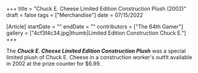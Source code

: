+++
title = "Chuck E. Cheese Limited Edition Construction Plush (2002)"
draft = false
tags = ["Merchandise"]
date = 07/15/2022

[Article]
startDate = ""
endDate = ""
contributors = ["The 64th Gamer"]
gallery = ["4cf3f4c34.jpg|thumb|Limited Edition Construction Chuck E."]
+++

The <b><i>Chuck E. Cheese Limited Edition Construction Plush</b></i> was a special limited plush of Chuck E. Cheese in a construction worker's outfit available in 2002 at the prize counter for $6.99.


